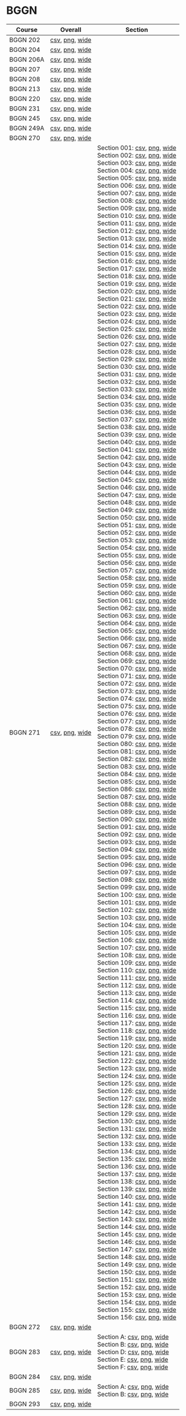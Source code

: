 # BGGN

| Course | Overall | Section |
| ------ | ------- | ------- |
| BGGN 202 | [csv](https://github.com/UCSD-Historical-Enrollment-Data/2023Fall/blob/main/overall/BGGN%20202.csv), [png](https://raw.githubusercontent.com/UCSD-Historical-Enrollment-Data/2023Fall/main/plot_overall/BGGN%20202.png), [wide](https://raw.githubusercontent.com/UCSD-Historical-Enrollment-Data/2023Fall/main/plot_overall_wide/BGGN%20202.png) |  |
| BGGN 204 | [csv](https://github.com/UCSD-Historical-Enrollment-Data/2023Fall/blob/main/overall/BGGN%20204.csv), [png](https://raw.githubusercontent.com/UCSD-Historical-Enrollment-Data/2023Fall/main/plot_overall/BGGN%20204.png), [wide](https://raw.githubusercontent.com/UCSD-Historical-Enrollment-Data/2023Fall/main/plot_overall_wide/BGGN%20204.png) |  |
| BGGN 206A | [csv](https://github.com/UCSD-Historical-Enrollment-Data/2023Fall/blob/main/overall/BGGN%20206A.csv), [png](https://raw.githubusercontent.com/UCSD-Historical-Enrollment-Data/2023Fall/main/plot_overall/BGGN%20206A.png), [wide](https://raw.githubusercontent.com/UCSD-Historical-Enrollment-Data/2023Fall/main/plot_overall_wide/BGGN%20206A.png) |  |
| BGGN 207 | [csv](https://github.com/UCSD-Historical-Enrollment-Data/2023Fall/blob/main/overall/BGGN%20207.csv), [png](https://raw.githubusercontent.com/UCSD-Historical-Enrollment-Data/2023Fall/main/plot_overall/BGGN%20207.png), [wide](https://raw.githubusercontent.com/UCSD-Historical-Enrollment-Data/2023Fall/main/plot_overall_wide/BGGN%20207.png) |  |
| BGGN 208 | [csv](https://github.com/UCSD-Historical-Enrollment-Data/2023Fall/blob/main/overall/BGGN%20208.csv), [png](https://raw.githubusercontent.com/UCSD-Historical-Enrollment-Data/2023Fall/main/plot_overall/BGGN%20208.png), [wide](https://raw.githubusercontent.com/UCSD-Historical-Enrollment-Data/2023Fall/main/plot_overall_wide/BGGN%20208.png) |  |
| BGGN 213 | [csv](https://github.com/UCSD-Historical-Enrollment-Data/2023Fall/blob/main/overall/BGGN%20213.csv), [png](https://raw.githubusercontent.com/UCSD-Historical-Enrollment-Data/2023Fall/main/plot_overall/BGGN%20213.png), [wide](https://raw.githubusercontent.com/UCSD-Historical-Enrollment-Data/2023Fall/main/plot_overall_wide/BGGN%20213.png) |  |
| BGGN 220 | [csv](https://github.com/UCSD-Historical-Enrollment-Data/2023Fall/blob/main/overall/BGGN%20220.csv), [png](https://raw.githubusercontent.com/UCSD-Historical-Enrollment-Data/2023Fall/main/plot_overall/BGGN%20220.png), [wide](https://raw.githubusercontent.com/UCSD-Historical-Enrollment-Data/2023Fall/main/plot_overall_wide/BGGN%20220.png) |  |
| BGGN 231 | [csv](https://github.com/UCSD-Historical-Enrollment-Data/2023Fall/blob/main/overall/BGGN%20231.csv), [png](https://raw.githubusercontent.com/UCSD-Historical-Enrollment-Data/2023Fall/main/plot_overall/BGGN%20231.png), [wide](https://raw.githubusercontent.com/UCSD-Historical-Enrollment-Data/2023Fall/main/plot_overall_wide/BGGN%20231.png) |  |
| BGGN 245 | [csv](https://github.com/UCSD-Historical-Enrollment-Data/2023Fall/blob/main/overall/BGGN%20245.csv), [png](https://raw.githubusercontent.com/UCSD-Historical-Enrollment-Data/2023Fall/main/plot_overall/BGGN%20245.png), [wide](https://raw.githubusercontent.com/UCSD-Historical-Enrollment-Data/2023Fall/main/plot_overall_wide/BGGN%20245.png) |  |
| BGGN 249A | [csv](https://github.com/UCSD-Historical-Enrollment-Data/2023Fall/blob/main/overall/BGGN%20249A.csv), [png](https://raw.githubusercontent.com/UCSD-Historical-Enrollment-Data/2023Fall/main/plot_overall/BGGN%20249A.png), [wide](https://raw.githubusercontent.com/UCSD-Historical-Enrollment-Data/2023Fall/main/plot_overall_wide/BGGN%20249A.png) |  |
| BGGN 270 | [csv](https://github.com/UCSD-Historical-Enrollment-Data/2023Fall/blob/main/overall/BGGN%20270.csv), [png](https://raw.githubusercontent.com/UCSD-Historical-Enrollment-Data/2023Fall/main/plot_overall/BGGN%20270.png), [wide](https://raw.githubusercontent.com/UCSD-Historical-Enrollment-Data/2023Fall/main/plot_overall_wide/BGGN%20270.png) |  |
| BGGN 271 | [csv](https://github.com/UCSD-Historical-Enrollment-Data/2023Fall/blob/main/overall/BGGN%20271.csv), [png](https://raw.githubusercontent.com/UCSD-Historical-Enrollment-Data/2023Fall/main/plot_overall/BGGN%20271.png), [wide](https://raw.githubusercontent.com/UCSD-Historical-Enrollment-Data/2023Fall/main/plot_overall_wide/BGGN%20271.png) | Section 001: [csv](https://github.com/UCSD-Historical-Enrollment-Data/2023Fall/blob/main/section/BGGN%20271_001.csv), [png](https://raw.githubusercontent.com/UCSD-Historical-Enrollment-Data/2023Fall/main/plot_section/BGGN%20271_001.png), [wide](https://raw.githubusercontent.com/UCSD-Historical-Enrollment-Data/2023Fall/main/plot_section_wide/BGGN%20271_001.png)<br>Section 002: [csv](https://github.com/UCSD-Historical-Enrollment-Data/2023Fall/blob/main/section/BGGN%20271_002.csv), [png](https://raw.githubusercontent.com/UCSD-Historical-Enrollment-Data/2023Fall/main/plot_section/BGGN%20271_002.png), [wide](https://raw.githubusercontent.com/UCSD-Historical-Enrollment-Data/2023Fall/main/plot_section_wide/BGGN%20271_002.png)<br>Section 003: [csv](https://github.com/UCSD-Historical-Enrollment-Data/2023Fall/blob/main/section/BGGN%20271_003.csv), [png](https://raw.githubusercontent.com/UCSD-Historical-Enrollment-Data/2023Fall/main/plot_section/BGGN%20271_003.png), [wide](https://raw.githubusercontent.com/UCSD-Historical-Enrollment-Data/2023Fall/main/plot_section_wide/BGGN%20271_003.png)<br>Section 004: [csv](https://github.com/UCSD-Historical-Enrollment-Data/2023Fall/blob/main/section/BGGN%20271_004.csv), [png](https://raw.githubusercontent.com/UCSD-Historical-Enrollment-Data/2023Fall/main/plot_section/BGGN%20271_004.png), [wide](https://raw.githubusercontent.com/UCSD-Historical-Enrollment-Data/2023Fall/main/plot_section_wide/BGGN%20271_004.png)<br>Section 005: [csv](https://github.com/UCSD-Historical-Enrollment-Data/2023Fall/blob/main/section/BGGN%20271_005.csv), [png](https://raw.githubusercontent.com/UCSD-Historical-Enrollment-Data/2023Fall/main/plot_section/BGGN%20271_005.png), [wide](https://raw.githubusercontent.com/UCSD-Historical-Enrollment-Data/2023Fall/main/plot_section_wide/BGGN%20271_005.png)<br>Section 006: [csv](https://github.com/UCSD-Historical-Enrollment-Data/2023Fall/blob/main/section/BGGN%20271_006.csv), [png](https://raw.githubusercontent.com/UCSD-Historical-Enrollment-Data/2023Fall/main/plot_section/BGGN%20271_006.png), [wide](https://raw.githubusercontent.com/UCSD-Historical-Enrollment-Data/2023Fall/main/plot_section_wide/BGGN%20271_006.png)<br>Section 007: [csv](https://github.com/UCSD-Historical-Enrollment-Data/2023Fall/blob/main/section/BGGN%20271_007.csv), [png](https://raw.githubusercontent.com/UCSD-Historical-Enrollment-Data/2023Fall/main/plot_section/BGGN%20271_007.png), [wide](https://raw.githubusercontent.com/UCSD-Historical-Enrollment-Data/2023Fall/main/plot_section_wide/BGGN%20271_007.png)<br>Section 008: [csv](https://github.com/UCSD-Historical-Enrollment-Data/2023Fall/blob/main/section/BGGN%20271_008.csv), [png](https://raw.githubusercontent.com/UCSD-Historical-Enrollment-Data/2023Fall/main/plot_section/BGGN%20271_008.png), [wide](https://raw.githubusercontent.com/UCSD-Historical-Enrollment-Data/2023Fall/main/plot_section_wide/BGGN%20271_008.png)<br>Section 009: [csv](https://github.com/UCSD-Historical-Enrollment-Data/2023Fall/blob/main/section/BGGN%20271_009.csv), [png](https://raw.githubusercontent.com/UCSD-Historical-Enrollment-Data/2023Fall/main/plot_section/BGGN%20271_009.png), [wide](https://raw.githubusercontent.com/UCSD-Historical-Enrollment-Data/2023Fall/main/plot_section_wide/BGGN%20271_009.png)<br>Section 010: [csv](https://github.com/UCSD-Historical-Enrollment-Data/2023Fall/blob/main/section/BGGN%20271_010.csv), [png](https://raw.githubusercontent.com/UCSD-Historical-Enrollment-Data/2023Fall/main/plot_section/BGGN%20271_010.png), [wide](https://raw.githubusercontent.com/UCSD-Historical-Enrollment-Data/2023Fall/main/plot_section_wide/BGGN%20271_010.png)<br>Section 011: [csv](https://github.com/UCSD-Historical-Enrollment-Data/2023Fall/blob/main/section/BGGN%20271_011.csv), [png](https://raw.githubusercontent.com/UCSD-Historical-Enrollment-Data/2023Fall/main/plot_section/BGGN%20271_011.png), [wide](https://raw.githubusercontent.com/UCSD-Historical-Enrollment-Data/2023Fall/main/plot_section_wide/BGGN%20271_011.png)<br>Section 012: [csv](https://github.com/UCSD-Historical-Enrollment-Data/2023Fall/blob/main/section/BGGN%20271_012.csv), [png](https://raw.githubusercontent.com/UCSD-Historical-Enrollment-Data/2023Fall/main/plot_section/BGGN%20271_012.png), [wide](https://raw.githubusercontent.com/UCSD-Historical-Enrollment-Data/2023Fall/main/plot_section_wide/BGGN%20271_012.png)<br>Section 013: [csv](https://github.com/UCSD-Historical-Enrollment-Data/2023Fall/blob/main/section/BGGN%20271_013.csv), [png](https://raw.githubusercontent.com/UCSD-Historical-Enrollment-Data/2023Fall/main/plot_section/BGGN%20271_013.png), [wide](https://raw.githubusercontent.com/UCSD-Historical-Enrollment-Data/2023Fall/main/plot_section_wide/BGGN%20271_013.png)<br>Section 014: [csv](https://github.com/UCSD-Historical-Enrollment-Data/2023Fall/blob/main/section/BGGN%20271_014.csv), [png](https://raw.githubusercontent.com/UCSD-Historical-Enrollment-Data/2023Fall/main/plot_section/BGGN%20271_014.png), [wide](https://raw.githubusercontent.com/UCSD-Historical-Enrollment-Data/2023Fall/main/plot_section_wide/BGGN%20271_014.png)<br>Section 015: [csv](https://github.com/UCSD-Historical-Enrollment-Data/2023Fall/blob/main/section/BGGN%20271_015.csv), [png](https://raw.githubusercontent.com/UCSD-Historical-Enrollment-Data/2023Fall/main/plot_section/BGGN%20271_015.png), [wide](https://raw.githubusercontent.com/UCSD-Historical-Enrollment-Data/2023Fall/main/plot_section_wide/BGGN%20271_015.png)<br>Section 016: [csv](https://github.com/UCSD-Historical-Enrollment-Data/2023Fall/blob/main/section/BGGN%20271_016.csv), [png](https://raw.githubusercontent.com/UCSD-Historical-Enrollment-Data/2023Fall/main/plot_section/BGGN%20271_016.png), [wide](https://raw.githubusercontent.com/UCSD-Historical-Enrollment-Data/2023Fall/main/plot_section_wide/BGGN%20271_016.png)<br>Section 017: [csv](https://github.com/UCSD-Historical-Enrollment-Data/2023Fall/blob/main/section/BGGN%20271_017.csv), [png](https://raw.githubusercontent.com/UCSD-Historical-Enrollment-Data/2023Fall/main/plot_section/BGGN%20271_017.png), [wide](https://raw.githubusercontent.com/UCSD-Historical-Enrollment-Data/2023Fall/main/plot_section_wide/BGGN%20271_017.png)<br>Section 018: [csv](https://github.com/UCSD-Historical-Enrollment-Data/2023Fall/blob/main/section/BGGN%20271_018.csv), [png](https://raw.githubusercontent.com/UCSD-Historical-Enrollment-Data/2023Fall/main/plot_section/BGGN%20271_018.png), [wide](https://raw.githubusercontent.com/UCSD-Historical-Enrollment-Data/2023Fall/main/plot_section_wide/BGGN%20271_018.png)<br>Section 019: [csv](https://github.com/UCSD-Historical-Enrollment-Data/2023Fall/blob/main/section/BGGN%20271_019.csv), [png](https://raw.githubusercontent.com/UCSD-Historical-Enrollment-Data/2023Fall/main/plot_section/BGGN%20271_019.png), [wide](https://raw.githubusercontent.com/UCSD-Historical-Enrollment-Data/2023Fall/main/plot_section_wide/BGGN%20271_019.png)<br>Section 020: [csv](https://github.com/UCSD-Historical-Enrollment-Data/2023Fall/blob/main/section/BGGN%20271_020.csv), [png](https://raw.githubusercontent.com/UCSD-Historical-Enrollment-Data/2023Fall/main/plot_section/BGGN%20271_020.png), [wide](https://raw.githubusercontent.com/UCSD-Historical-Enrollment-Data/2023Fall/main/plot_section_wide/BGGN%20271_020.png)<br>Section 021: [csv](https://github.com/UCSD-Historical-Enrollment-Data/2023Fall/blob/main/section/BGGN%20271_021.csv), [png](https://raw.githubusercontent.com/UCSD-Historical-Enrollment-Data/2023Fall/main/plot_section/BGGN%20271_021.png), [wide](https://raw.githubusercontent.com/UCSD-Historical-Enrollment-Data/2023Fall/main/plot_section_wide/BGGN%20271_021.png)<br>Section 022: [csv](https://github.com/UCSD-Historical-Enrollment-Data/2023Fall/blob/main/section/BGGN%20271_022.csv), [png](https://raw.githubusercontent.com/UCSD-Historical-Enrollment-Data/2023Fall/main/plot_section/BGGN%20271_022.png), [wide](https://raw.githubusercontent.com/UCSD-Historical-Enrollment-Data/2023Fall/main/plot_section_wide/BGGN%20271_022.png)<br>Section 023: [csv](https://github.com/UCSD-Historical-Enrollment-Data/2023Fall/blob/main/section/BGGN%20271_023.csv), [png](https://raw.githubusercontent.com/UCSD-Historical-Enrollment-Data/2023Fall/main/plot_section/BGGN%20271_023.png), [wide](https://raw.githubusercontent.com/UCSD-Historical-Enrollment-Data/2023Fall/main/plot_section_wide/BGGN%20271_023.png)<br>Section 024: [csv](https://github.com/UCSD-Historical-Enrollment-Data/2023Fall/blob/main/section/BGGN%20271_024.csv), [png](https://raw.githubusercontent.com/UCSD-Historical-Enrollment-Data/2023Fall/main/plot_section/BGGN%20271_024.png), [wide](https://raw.githubusercontent.com/UCSD-Historical-Enrollment-Data/2023Fall/main/plot_section_wide/BGGN%20271_024.png)<br>Section 025: [csv](https://github.com/UCSD-Historical-Enrollment-Data/2023Fall/blob/main/section/BGGN%20271_025.csv), [png](https://raw.githubusercontent.com/UCSD-Historical-Enrollment-Data/2023Fall/main/plot_section/BGGN%20271_025.png), [wide](https://raw.githubusercontent.com/UCSD-Historical-Enrollment-Data/2023Fall/main/plot_section_wide/BGGN%20271_025.png)<br>Section 026: [csv](https://github.com/UCSD-Historical-Enrollment-Data/2023Fall/blob/main/section/BGGN%20271_026.csv), [png](https://raw.githubusercontent.com/UCSD-Historical-Enrollment-Data/2023Fall/main/plot_section/BGGN%20271_026.png), [wide](https://raw.githubusercontent.com/UCSD-Historical-Enrollment-Data/2023Fall/main/plot_section_wide/BGGN%20271_026.png)<br>Section 027: [csv](https://github.com/UCSD-Historical-Enrollment-Data/2023Fall/blob/main/section/BGGN%20271_027.csv), [png](https://raw.githubusercontent.com/UCSD-Historical-Enrollment-Data/2023Fall/main/plot_section/BGGN%20271_027.png), [wide](https://raw.githubusercontent.com/UCSD-Historical-Enrollment-Data/2023Fall/main/plot_section_wide/BGGN%20271_027.png)<br>Section 028: [csv](https://github.com/UCSD-Historical-Enrollment-Data/2023Fall/blob/main/section/BGGN%20271_028.csv), [png](https://raw.githubusercontent.com/UCSD-Historical-Enrollment-Data/2023Fall/main/plot_section/BGGN%20271_028.png), [wide](https://raw.githubusercontent.com/UCSD-Historical-Enrollment-Data/2023Fall/main/plot_section_wide/BGGN%20271_028.png)<br>Section 029: [csv](https://github.com/UCSD-Historical-Enrollment-Data/2023Fall/blob/main/section/BGGN%20271_029.csv), [png](https://raw.githubusercontent.com/UCSD-Historical-Enrollment-Data/2023Fall/main/plot_section/BGGN%20271_029.png), [wide](https://raw.githubusercontent.com/UCSD-Historical-Enrollment-Data/2023Fall/main/plot_section_wide/BGGN%20271_029.png)<br>Section 030: [csv](https://github.com/UCSD-Historical-Enrollment-Data/2023Fall/blob/main/section/BGGN%20271_030.csv), [png](https://raw.githubusercontent.com/UCSD-Historical-Enrollment-Data/2023Fall/main/plot_section/BGGN%20271_030.png), [wide](https://raw.githubusercontent.com/UCSD-Historical-Enrollment-Data/2023Fall/main/plot_section_wide/BGGN%20271_030.png)<br>Section 031: [csv](https://github.com/UCSD-Historical-Enrollment-Data/2023Fall/blob/main/section/BGGN%20271_031.csv), [png](https://raw.githubusercontent.com/UCSD-Historical-Enrollment-Data/2023Fall/main/plot_section/BGGN%20271_031.png), [wide](https://raw.githubusercontent.com/UCSD-Historical-Enrollment-Data/2023Fall/main/plot_section_wide/BGGN%20271_031.png)<br>Section 032: [csv](https://github.com/UCSD-Historical-Enrollment-Data/2023Fall/blob/main/section/BGGN%20271_032.csv), [png](https://raw.githubusercontent.com/UCSD-Historical-Enrollment-Data/2023Fall/main/plot_section/BGGN%20271_032.png), [wide](https://raw.githubusercontent.com/UCSD-Historical-Enrollment-Data/2023Fall/main/plot_section_wide/BGGN%20271_032.png)<br>Section 033: [csv](https://github.com/UCSD-Historical-Enrollment-Data/2023Fall/blob/main/section/BGGN%20271_033.csv), [png](https://raw.githubusercontent.com/UCSD-Historical-Enrollment-Data/2023Fall/main/plot_section/BGGN%20271_033.png), [wide](https://raw.githubusercontent.com/UCSD-Historical-Enrollment-Data/2023Fall/main/plot_section_wide/BGGN%20271_033.png)<br>Section 034: [csv](https://github.com/UCSD-Historical-Enrollment-Data/2023Fall/blob/main/section/BGGN%20271_034.csv), [png](https://raw.githubusercontent.com/UCSD-Historical-Enrollment-Data/2023Fall/main/plot_section/BGGN%20271_034.png), [wide](https://raw.githubusercontent.com/UCSD-Historical-Enrollment-Data/2023Fall/main/plot_section_wide/BGGN%20271_034.png)<br>Section 035: [csv](https://github.com/UCSD-Historical-Enrollment-Data/2023Fall/blob/main/section/BGGN%20271_035.csv), [png](https://raw.githubusercontent.com/UCSD-Historical-Enrollment-Data/2023Fall/main/plot_section/BGGN%20271_035.png), [wide](https://raw.githubusercontent.com/UCSD-Historical-Enrollment-Data/2023Fall/main/plot_section_wide/BGGN%20271_035.png)<br>Section 036: [csv](https://github.com/UCSD-Historical-Enrollment-Data/2023Fall/blob/main/section/BGGN%20271_036.csv), [png](https://raw.githubusercontent.com/UCSD-Historical-Enrollment-Data/2023Fall/main/plot_section/BGGN%20271_036.png), [wide](https://raw.githubusercontent.com/UCSD-Historical-Enrollment-Data/2023Fall/main/plot_section_wide/BGGN%20271_036.png)<br>Section 037: [csv](https://github.com/UCSD-Historical-Enrollment-Data/2023Fall/blob/main/section/BGGN%20271_037.csv), [png](https://raw.githubusercontent.com/UCSD-Historical-Enrollment-Data/2023Fall/main/plot_section/BGGN%20271_037.png), [wide](https://raw.githubusercontent.com/UCSD-Historical-Enrollment-Data/2023Fall/main/plot_section_wide/BGGN%20271_037.png)<br>Section 038: [csv](https://github.com/UCSD-Historical-Enrollment-Data/2023Fall/blob/main/section/BGGN%20271_038.csv), [png](https://raw.githubusercontent.com/UCSD-Historical-Enrollment-Data/2023Fall/main/plot_section/BGGN%20271_038.png), [wide](https://raw.githubusercontent.com/UCSD-Historical-Enrollment-Data/2023Fall/main/plot_section_wide/BGGN%20271_038.png)<br>Section 039: [csv](https://github.com/UCSD-Historical-Enrollment-Data/2023Fall/blob/main/section/BGGN%20271_039.csv), [png](https://raw.githubusercontent.com/UCSD-Historical-Enrollment-Data/2023Fall/main/plot_section/BGGN%20271_039.png), [wide](https://raw.githubusercontent.com/UCSD-Historical-Enrollment-Data/2023Fall/main/plot_section_wide/BGGN%20271_039.png)<br>Section 040: [csv](https://github.com/UCSD-Historical-Enrollment-Data/2023Fall/blob/main/section/BGGN%20271_040.csv), [png](https://raw.githubusercontent.com/UCSD-Historical-Enrollment-Data/2023Fall/main/plot_section/BGGN%20271_040.png), [wide](https://raw.githubusercontent.com/UCSD-Historical-Enrollment-Data/2023Fall/main/plot_section_wide/BGGN%20271_040.png)<br>Section 041: [csv](https://github.com/UCSD-Historical-Enrollment-Data/2023Fall/blob/main/section/BGGN%20271_041.csv), [png](https://raw.githubusercontent.com/UCSD-Historical-Enrollment-Data/2023Fall/main/plot_section/BGGN%20271_041.png), [wide](https://raw.githubusercontent.com/UCSD-Historical-Enrollment-Data/2023Fall/main/plot_section_wide/BGGN%20271_041.png)<br>Section 042: [csv](https://github.com/UCSD-Historical-Enrollment-Data/2023Fall/blob/main/section/BGGN%20271_042.csv), [png](https://raw.githubusercontent.com/UCSD-Historical-Enrollment-Data/2023Fall/main/plot_section/BGGN%20271_042.png), [wide](https://raw.githubusercontent.com/UCSD-Historical-Enrollment-Data/2023Fall/main/plot_section_wide/BGGN%20271_042.png)<br>Section 043: [csv](https://github.com/UCSD-Historical-Enrollment-Data/2023Fall/blob/main/section/BGGN%20271_043.csv), [png](https://raw.githubusercontent.com/UCSD-Historical-Enrollment-Data/2023Fall/main/plot_section/BGGN%20271_043.png), [wide](https://raw.githubusercontent.com/UCSD-Historical-Enrollment-Data/2023Fall/main/plot_section_wide/BGGN%20271_043.png)<br>Section 044: [csv](https://github.com/UCSD-Historical-Enrollment-Data/2023Fall/blob/main/section/BGGN%20271_044.csv), [png](https://raw.githubusercontent.com/UCSD-Historical-Enrollment-Data/2023Fall/main/plot_section/BGGN%20271_044.png), [wide](https://raw.githubusercontent.com/UCSD-Historical-Enrollment-Data/2023Fall/main/plot_section_wide/BGGN%20271_044.png)<br>Section 045: [csv](https://github.com/UCSD-Historical-Enrollment-Data/2023Fall/blob/main/section/BGGN%20271_045.csv), [png](https://raw.githubusercontent.com/UCSD-Historical-Enrollment-Data/2023Fall/main/plot_section/BGGN%20271_045.png), [wide](https://raw.githubusercontent.com/UCSD-Historical-Enrollment-Data/2023Fall/main/plot_section_wide/BGGN%20271_045.png)<br>Section 046: [csv](https://github.com/UCSD-Historical-Enrollment-Data/2023Fall/blob/main/section/BGGN%20271_046.csv), [png](https://raw.githubusercontent.com/UCSD-Historical-Enrollment-Data/2023Fall/main/plot_section/BGGN%20271_046.png), [wide](https://raw.githubusercontent.com/UCSD-Historical-Enrollment-Data/2023Fall/main/plot_section_wide/BGGN%20271_046.png)<br>Section 047: [csv](https://github.com/UCSD-Historical-Enrollment-Data/2023Fall/blob/main/section/BGGN%20271_047.csv), [png](https://raw.githubusercontent.com/UCSD-Historical-Enrollment-Data/2023Fall/main/plot_section/BGGN%20271_047.png), [wide](https://raw.githubusercontent.com/UCSD-Historical-Enrollment-Data/2023Fall/main/plot_section_wide/BGGN%20271_047.png)<br>Section 048: [csv](https://github.com/UCSD-Historical-Enrollment-Data/2023Fall/blob/main/section/BGGN%20271_048.csv), [png](https://raw.githubusercontent.com/UCSD-Historical-Enrollment-Data/2023Fall/main/plot_section/BGGN%20271_048.png), [wide](https://raw.githubusercontent.com/UCSD-Historical-Enrollment-Data/2023Fall/main/plot_section_wide/BGGN%20271_048.png)<br>Section 049: [csv](https://github.com/UCSD-Historical-Enrollment-Data/2023Fall/blob/main/section/BGGN%20271_049.csv), [png](https://raw.githubusercontent.com/UCSD-Historical-Enrollment-Data/2023Fall/main/plot_section/BGGN%20271_049.png), [wide](https://raw.githubusercontent.com/UCSD-Historical-Enrollment-Data/2023Fall/main/plot_section_wide/BGGN%20271_049.png)<br>Section 050: [csv](https://github.com/UCSD-Historical-Enrollment-Data/2023Fall/blob/main/section/BGGN%20271_050.csv), [png](https://raw.githubusercontent.com/UCSD-Historical-Enrollment-Data/2023Fall/main/plot_section/BGGN%20271_050.png), [wide](https://raw.githubusercontent.com/UCSD-Historical-Enrollment-Data/2023Fall/main/plot_section_wide/BGGN%20271_050.png)<br>Section 051: [csv](https://github.com/UCSD-Historical-Enrollment-Data/2023Fall/blob/main/section/BGGN%20271_051.csv), [png](https://raw.githubusercontent.com/UCSD-Historical-Enrollment-Data/2023Fall/main/plot_section/BGGN%20271_051.png), [wide](https://raw.githubusercontent.com/UCSD-Historical-Enrollment-Data/2023Fall/main/plot_section_wide/BGGN%20271_051.png)<br>Section 052: [csv](https://github.com/UCSD-Historical-Enrollment-Data/2023Fall/blob/main/section/BGGN%20271_052.csv), [png](https://raw.githubusercontent.com/UCSD-Historical-Enrollment-Data/2023Fall/main/plot_section/BGGN%20271_052.png), [wide](https://raw.githubusercontent.com/UCSD-Historical-Enrollment-Data/2023Fall/main/plot_section_wide/BGGN%20271_052.png)<br>Section 053: [csv](https://github.com/UCSD-Historical-Enrollment-Data/2023Fall/blob/main/section/BGGN%20271_053.csv), [png](https://raw.githubusercontent.com/UCSD-Historical-Enrollment-Data/2023Fall/main/plot_section/BGGN%20271_053.png), [wide](https://raw.githubusercontent.com/UCSD-Historical-Enrollment-Data/2023Fall/main/plot_section_wide/BGGN%20271_053.png)<br>Section 054: [csv](https://github.com/UCSD-Historical-Enrollment-Data/2023Fall/blob/main/section/BGGN%20271_054.csv), [png](https://raw.githubusercontent.com/UCSD-Historical-Enrollment-Data/2023Fall/main/plot_section/BGGN%20271_054.png), [wide](https://raw.githubusercontent.com/UCSD-Historical-Enrollment-Data/2023Fall/main/plot_section_wide/BGGN%20271_054.png)<br>Section 055: [csv](https://github.com/UCSD-Historical-Enrollment-Data/2023Fall/blob/main/section/BGGN%20271_055.csv), [png](https://raw.githubusercontent.com/UCSD-Historical-Enrollment-Data/2023Fall/main/plot_section/BGGN%20271_055.png), [wide](https://raw.githubusercontent.com/UCSD-Historical-Enrollment-Data/2023Fall/main/plot_section_wide/BGGN%20271_055.png)<br>Section 056: [csv](https://github.com/UCSD-Historical-Enrollment-Data/2023Fall/blob/main/section/BGGN%20271_056.csv), [png](https://raw.githubusercontent.com/UCSD-Historical-Enrollment-Data/2023Fall/main/plot_section/BGGN%20271_056.png), [wide](https://raw.githubusercontent.com/UCSD-Historical-Enrollment-Data/2023Fall/main/plot_section_wide/BGGN%20271_056.png)<br>Section 057: [csv](https://github.com/UCSD-Historical-Enrollment-Data/2023Fall/blob/main/section/BGGN%20271_057.csv), [png](https://raw.githubusercontent.com/UCSD-Historical-Enrollment-Data/2023Fall/main/plot_section/BGGN%20271_057.png), [wide](https://raw.githubusercontent.com/UCSD-Historical-Enrollment-Data/2023Fall/main/plot_section_wide/BGGN%20271_057.png)<br>Section 058: [csv](https://github.com/UCSD-Historical-Enrollment-Data/2023Fall/blob/main/section/BGGN%20271_058.csv), [png](https://raw.githubusercontent.com/UCSD-Historical-Enrollment-Data/2023Fall/main/plot_section/BGGN%20271_058.png), [wide](https://raw.githubusercontent.com/UCSD-Historical-Enrollment-Data/2023Fall/main/plot_section_wide/BGGN%20271_058.png)<br>Section 059: [csv](https://github.com/UCSD-Historical-Enrollment-Data/2023Fall/blob/main/section/BGGN%20271_059.csv), [png](https://raw.githubusercontent.com/UCSD-Historical-Enrollment-Data/2023Fall/main/plot_section/BGGN%20271_059.png), [wide](https://raw.githubusercontent.com/UCSD-Historical-Enrollment-Data/2023Fall/main/plot_section_wide/BGGN%20271_059.png)<br>Section 060: [csv](https://github.com/UCSD-Historical-Enrollment-Data/2023Fall/blob/main/section/BGGN%20271_060.csv), [png](https://raw.githubusercontent.com/UCSD-Historical-Enrollment-Data/2023Fall/main/plot_section/BGGN%20271_060.png), [wide](https://raw.githubusercontent.com/UCSD-Historical-Enrollment-Data/2023Fall/main/plot_section_wide/BGGN%20271_060.png)<br>Section 061: [csv](https://github.com/UCSD-Historical-Enrollment-Data/2023Fall/blob/main/section/BGGN%20271_061.csv), [png](https://raw.githubusercontent.com/UCSD-Historical-Enrollment-Data/2023Fall/main/plot_section/BGGN%20271_061.png), [wide](https://raw.githubusercontent.com/UCSD-Historical-Enrollment-Data/2023Fall/main/plot_section_wide/BGGN%20271_061.png)<br>Section 062: [csv](https://github.com/UCSD-Historical-Enrollment-Data/2023Fall/blob/main/section/BGGN%20271_062.csv), [png](https://raw.githubusercontent.com/UCSD-Historical-Enrollment-Data/2023Fall/main/plot_section/BGGN%20271_062.png), [wide](https://raw.githubusercontent.com/UCSD-Historical-Enrollment-Data/2023Fall/main/plot_section_wide/BGGN%20271_062.png)<br>Section 063: [csv](https://github.com/UCSD-Historical-Enrollment-Data/2023Fall/blob/main/section/BGGN%20271_063.csv), [png](https://raw.githubusercontent.com/UCSD-Historical-Enrollment-Data/2023Fall/main/plot_section/BGGN%20271_063.png), [wide](https://raw.githubusercontent.com/UCSD-Historical-Enrollment-Data/2023Fall/main/plot_section_wide/BGGN%20271_063.png)<br>Section 064: [csv](https://github.com/UCSD-Historical-Enrollment-Data/2023Fall/blob/main/section/BGGN%20271_064.csv), [png](https://raw.githubusercontent.com/UCSD-Historical-Enrollment-Data/2023Fall/main/plot_section/BGGN%20271_064.png), [wide](https://raw.githubusercontent.com/UCSD-Historical-Enrollment-Data/2023Fall/main/plot_section_wide/BGGN%20271_064.png)<br>Section 065: [csv](https://github.com/UCSD-Historical-Enrollment-Data/2023Fall/blob/main/section/BGGN%20271_065.csv), [png](https://raw.githubusercontent.com/UCSD-Historical-Enrollment-Data/2023Fall/main/plot_section/BGGN%20271_065.png), [wide](https://raw.githubusercontent.com/UCSD-Historical-Enrollment-Data/2023Fall/main/plot_section_wide/BGGN%20271_065.png)<br>Section 066: [csv](https://github.com/UCSD-Historical-Enrollment-Data/2023Fall/blob/main/section/BGGN%20271_066.csv), [png](https://raw.githubusercontent.com/UCSD-Historical-Enrollment-Data/2023Fall/main/plot_section/BGGN%20271_066.png), [wide](https://raw.githubusercontent.com/UCSD-Historical-Enrollment-Data/2023Fall/main/plot_section_wide/BGGN%20271_066.png)<br>Section 067: [csv](https://github.com/UCSD-Historical-Enrollment-Data/2023Fall/blob/main/section/BGGN%20271_067.csv), [png](https://raw.githubusercontent.com/UCSD-Historical-Enrollment-Data/2023Fall/main/plot_section/BGGN%20271_067.png), [wide](https://raw.githubusercontent.com/UCSD-Historical-Enrollment-Data/2023Fall/main/plot_section_wide/BGGN%20271_067.png)<br>Section 068: [csv](https://github.com/UCSD-Historical-Enrollment-Data/2023Fall/blob/main/section/BGGN%20271_068.csv), [png](https://raw.githubusercontent.com/UCSD-Historical-Enrollment-Data/2023Fall/main/plot_section/BGGN%20271_068.png), [wide](https://raw.githubusercontent.com/UCSD-Historical-Enrollment-Data/2023Fall/main/plot_section_wide/BGGN%20271_068.png)<br>Section 069: [csv](https://github.com/UCSD-Historical-Enrollment-Data/2023Fall/blob/main/section/BGGN%20271_069.csv), [png](https://raw.githubusercontent.com/UCSD-Historical-Enrollment-Data/2023Fall/main/plot_section/BGGN%20271_069.png), [wide](https://raw.githubusercontent.com/UCSD-Historical-Enrollment-Data/2023Fall/main/plot_section_wide/BGGN%20271_069.png)<br>Section 070: [csv](https://github.com/UCSD-Historical-Enrollment-Data/2023Fall/blob/main/section/BGGN%20271_070.csv), [png](https://raw.githubusercontent.com/UCSD-Historical-Enrollment-Data/2023Fall/main/plot_section/BGGN%20271_070.png), [wide](https://raw.githubusercontent.com/UCSD-Historical-Enrollment-Data/2023Fall/main/plot_section_wide/BGGN%20271_070.png)<br>Section 071: [csv](https://github.com/UCSD-Historical-Enrollment-Data/2023Fall/blob/main/section/BGGN%20271_071.csv), [png](https://raw.githubusercontent.com/UCSD-Historical-Enrollment-Data/2023Fall/main/plot_section/BGGN%20271_071.png), [wide](https://raw.githubusercontent.com/UCSD-Historical-Enrollment-Data/2023Fall/main/plot_section_wide/BGGN%20271_071.png)<br>Section 072: [csv](https://github.com/UCSD-Historical-Enrollment-Data/2023Fall/blob/main/section/BGGN%20271_072.csv), [png](https://raw.githubusercontent.com/UCSD-Historical-Enrollment-Data/2023Fall/main/plot_section/BGGN%20271_072.png), [wide](https://raw.githubusercontent.com/UCSD-Historical-Enrollment-Data/2023Fall/main/plot_section_wide/BGGN%20271_072.png)<br>Section 073: [csv](https://github.com/UCSD-Historical-Enrollment-Data/2023Fall/blob/main/section/BGGN%20271_073.csv), [png](https://raw.githubusercontent.com/UCSD-Historical-Enrollment-Data/2023Fall/main/plot_section/BGGN%20271_073.png), [wide](https://raw.githubusercontent.com/UCSD-Historical-Enrollment-Data/2023Fall/main/plot_section_wide/BGGN%20271_073.png)<br>Section 074: [csv](https://github.com/UCSD-Historical-Enrollment-Data/2023Fall/blob/main/section/BGGN%20271_074.csv), [png](https://raw.githubusercontent.com/UCSD-Historical-Enrollment-Data/2023Fall/main/plot_section/BGGN%20271_074.png), [wide](https://raw.githubusercontent.com/UCSD-Historical-Enrollment-Data/2023Fall/main/plot_section_wide/BGGN%20271_074.png)<br>Section 075: [csv](https://github.com/UCSD-Historical-Enrollment-Data/2023Fall/blob/main/section/BGGN%20271_075.csv), [png](https://raw.githubusercontent.com/UCSD-Historical-Enrollment-Data/2023Fall/main/plot_section/BGGN%20271_075.png), [wide](https://raw.githubusercontent.com/UCSD-Historical-Enrollment-Data/2023Fall/main/plot_section_wide/BGGN%20271_075.png)<br>Section 076: [csv](https://github.com/UCSD-Historical-Enrollment-Data/2023Fall/blob/main/section/BGGN%20271_076.csv), [png](https://raw.githubusercontent.com/UCSD-Historical-Enrollment-Data/2023Fall/main/plot_section/BGGN%20271_076.png), [wide](https://raw.githubusercontent.com/UCSD-Historical-Enrollment-Data/2023Fall/main/plot_section_wide/BGGN%20271_076.png)<br>Section 077: [csv](https://github.com/UCSD-Historical-Enrollment-Data/2023Fall/blob/main/section/BGGN%20271_077.csv), [png](https://raw.githubusercontent.com/UCSD-Historical-Enrollment-Data/2023Fall/main/plot_section/BGGN%20271_077.png), [wide](https://raw.githubusercontent.com/UCSD-Historical-Enrollment-Data/2023Fall/main/plot_section_wide/BGGN%20271_077.png)<br>Section 078: [csv](https://github.com/UCSD-Historical-Enrollment-Data/2023Fall/blob/main/section/BGGN%20271_078.csv), [png](https://raw.githubusercontent.com/UCSD-Historical-Enrollment-Data/2023Fall/main/plot_section/BGGN%20271_078.png), [wide](https://raw.githubusercontent.com/UCSD-Historical-Enrollment-Data/2023Fall/main/plot_section_wide/BGGN%20271_078.png)<br>Section 079: [csv](https://github.com/UCSD-Historical-Enrollment-Data/2023Fall/blob/main/section/BGGN%20271_079.csv), [png](https://raw.githubusercontent.com/UCSD-Historical-Enrollment-Data/2023Fall/main/plot_section/BGGN%20271_079.png), [wide](https://raw.githubusercontent.com/UCSD-Historical-Enrollment-Data/2023Fall/main/plot_section_wide/BGGN%20271_079.png)<br>Section 080: [csv](https://github.com/UCSD-Historical-Enrollment-Data/2023Fall/blob/main/section/BGGN%20271_080.csv), [png](https://raw.githubusercontent.com/UCSD-Historical-Enrollment-Data/2023Fall/main/plot_section/BGGN%20271_080.png), [wide](https://raw.githubusercontent.com/UCSD-Historical-Enrollment-Data/2023Fall/main/plot_section_wide/BGGN%20271_080.png)<br>Section 081: [csv](https://github.com/UCSD-Historical-Enrollment-Data/2023Fall/blob/main/section/BGGN%20271_081.csv), [png](https://raw.githubusercontent.com/UCSD-Historical-Enrollment-Data/2023Fall/main/plot_section/BGGN%20271_081.png), [wide](https://raw.githubusercontent.com/UCSD-Historical-Enrollment-Data/2023Fall/main/plot_section_wide/BGGN%20271_081.png)<br>Section 082: [csv](https://github.com/UCSD-Historical-Enrollment-Data/2023Fall/blob/main/section/BGGN%20271_082.csv), [png](https://raw.githubusercontent.com/UCSD-Historical-Enrollment-Data/2023Fall/main/plot_section/BGGN%20271_082.png), [wide](https://raw.githubusercontent.com/UCSD-Historical-Enrollment-Data/2023Fall/main/plot_section_wide/BGGN%20271_082.png)<br>Section 083: [csv](https://github.com/UCSD-Historical-Enrollment-Data/2023Fall/blob/main/section/BGGN%20271_083.csv), [png](https://raw.githubusercontent.com/UCSD-Historical-Enrollment-Data/2023Fall/main/plot_section/BGGN%20271_083.png), [wide](https://raw.githubusercontent.com/UCSD-Historical-Enrollment-Data/2023Fall/main/plot_section_wide/BGGN%20271_083.png)<br>Section 084: [csv](https://github.com/UCSD-Historical-Enrollment-Data/2023Fall/blob/main/section/BGGN%20271_084.csv), [png](https://raw.githubusercontent.com/UCSD-Historical-Enrollment-Data/2023Fall/main/plot_section/BGGN%20271_084.png), [wide](https://raw.githubusercontent.com/UCSD-Historical-Enrollment-Data/2023Fall/main/plot_section_wide/BGGN%20271_084.png)<br>Section 085: [csv](https://github.com/UCSD-Historical-Enrollment-Data/2023Fall/blob/main/section/BGGN%20271_085.csv), [png](https://raw.githubusercontent.com/UCSD-Historical-Enrollment-Data/2023Fall/main/plot_section/BGGN%20271_085.png), [wide](https://raw.githubusercontent.com/UCSD-Historical-Enrollment-Data/2023Fall/main/plot_section_wide/BGGN%20271_085.png)<br>Section 086: [csv](https://github.com/UCSD-Historical-Enrollment-Data/2023Fall/blob/main/section/BGGN%20271_086.csv), [png](https://raw.githubusercontent.com/UCSD-Historical-Enrollment-Data/2023Fall/main/plot_section/BGGN%20271_086.png), [wide](https://raw.githubusercontent.com/UCSD-Historical-Enrollment-Data/2023Fall/main/plot_section_wide/BGGN%20271_086.png)<br>Section 087: [csv](https://github.com/UCSD-Historical-Enrollment-Data/2023Fall/blob/main/section/BGGN%20271_087.csv), [png](https://raw.githubusercontent.com/UCSD-Historical-Enrollment-Data/2023Fall/main/plot_section/BGGN%20271_087.png), [wide](https://raw.githubusercontent.com/UCSD-Historical-Enrollment-Data/2023Fall/main/plot_section_wide/BGGN%20271_087.png)<br>Section 088: [csv](https://github.com/UCSD-Historical-Enrollment-Data/2023Fall/blob/main/section/BGGN%20271_088.csv), [png](https://raw.githubusercontent.com/UCSD-Historical-Enrollment-Data/2023Fall/main/plot_section/BGGN%20271_088.png), [wide](https://raw.githubusercontent.com/UCSD-Historical-Enrollment-Data/2023Fall/main/plot_section_wide/BGGN%20271_088.png)<br>Section 089: [csv](https://github.com/UCSD-Historical-Enrollment-Data/2023Fall/blob/main/section/BGGN%20271_089.csv), [png](https://raw.githubusercontent.com/UCSD-Historical-Enrollment-Data/2023Fall/main/plot_section/BGGN%20271_089.png), [wide](https://raw.githubusercontent.com/UCSD-Historical-Enrollment-Data/2023Fall/main/plot_section_wide/BGGN%20271_089.png)<br>Section 090: [csv](https://github.com/UCSD-Historical-Enrollment-Data/2023Fall/blob/main/section/BGGN%20271_090.csv), [png](https://raw.githubusercontent.com/UCSD-Historical-Enrollment-Data/2023Fall/main/plot_section/BGGN%20271_090.png), [wide](https://raw.githubusercontent.com/UCSD-Historical-Enrollment-Data/2023Fall/main/plot_section_wide/BGGN%20271_090.png)<br>Section 091: [csv](https://github.com/UCSD-Historical-Enrollment-Data/2023Fall/blob/main/section/BGGN%20271_091.csv), [png](https://raw.githubusercontent.com/UCSD-Historical-Enrollment-Data/2023Fall/main/plot_section/BGGN%20271_091.png), [wide](https://raw.githubusercontent.com/UCSD-Historical-Enrollment-Data/2023Fall/main/plot_section_wide/BGGN%20271_091.png)<br>Section 092: [csv](https://github.com/UCSD-Historical-Enrollment-Data/2023Fall/blob/main/section/BGGN%20271_092.csv), [png](https://raw.githubusercontent.com/UCSD-Historical-Enrollment-Data/2023Fall/main/plot_section/BGGN%20271_092.png), [wide](https://raw.githubusercontent.com/UCSD-Historical-Enrollment-Data/2023Fall/main/plot_section_wide/BGGN%20271_092.png)<br>Section 093: [csv](https://github.com/UCSD-Historical-Enrollment-Data/2023Fall/blob/main/section/BGGN%20271_093.csv), [png](https://raw.githubusercontent.com/UCSD-Historical-Enrollment-Data/2023Fall/main/plot_section/BGGN%20271_093.png), [wide](https://raw.githubusercontent.com/UCSD-Historical-Enrollment-Data/2023Fall/main/plot_section_wide/BGGN%20271_093.png)<br>Section 094: [csv](https://github.com/UCSD-Historical-Enrollment-Data/2023Fall/blob/main/section/BGGN%20271_094.csv), [png](https://raw.githubusercontent.com/UCSD-Historical-Enrollment-Data/2023Fall/main/plot_section/BGGN%20271_094.png), [wide](https://raw.githubusercontent.com/UCSD-Historical-Enrollment-Data/2023Fall/main/plot_section_wide/BGGN%20271_094.png)<br>Section 095: [csv](https://github.com/UCSD-Historical-Enrollment-Data/2023Fall/blob/main/section/BGGN%20271_095.csv), [png](https://raw.githubusercontent.com/UCSD-Historical-Enrollment-Data/2023Fall/main/plot_section/BGGN%20271_095.png), [wide](https://raw.githubusercontent.com/UCSD-Historical-Enrollment-Data/2023Fall/main/plot_section_wide/BGGN%20271_095.png)<br>Section 096: [csv](https://github.com/UCSD-Historical-Enrollment-Data/2023Fall/blob/main/section/BGGN%20271_096.csv), [png](https://raw.githubusercontent.com/UCSD-Historical-Enrollment-Data/2023Fall/main/plot_section/BGGN%20271_096.png), [wide](https://raw.githubusercontent.com/UCSD-Historical-Enrollment-Data/2023Fall/main/plot_section_wide/BGGN%20271_096.png)<br>Section 097: [csv](https://github.com/UCSD-Historical-Enrollment-Data/2023Fall/blob/main/section/BGGN%20271_097.csv), [png](https://raw.githubusercontent.com/UCSD-Historical-Enrollment-Data/2023Fall/main/plot_section/BGGN%20271_097.png), [wide](https://raw.githubusercontent.com/UCSD-Historical-Enrollment-Data/2023Fall/main/plot_section_wide/BGGN%20271_097.png)<br>Section 098: [csv](https://github.com/UCSD-Historical-Enrollment-Data/2023Fall/blob/main/section/BGGN%20271_098.csv), [png](https://raw.githubusercontent.com/UCSD-Historical-Enrollment-Data/2023Fall/main/plot_section/BGGN%20271_098.png), [wide](https://raw.githubusercontent.com/UCSD-Historical-Enrollment-Data/2023Fall/main/plot_section_wide/BGGN%20271_098.png)<br>Section 099: [csv](https://github.com/UCSD-Historical-Enrollment-Data/2023Fall/blob/main/section/BGGN%20271_099.csv), [png](https://raw.githubusercontent.com/UCSD-Historical-Enrollment-Data/2023Fall/main/plot_section/BGGN%20271_099.png), [wide](https://raw.githubusercontent.com/UCSD-Historical-Enrollment-Data/2023Fall/main/plot_section_wide/BGGN%20271_099.png)<br>Section 100: [csv](https://github.com/UCSD-Historical-Enrollment-Data/2023Fall/blob/main/section/BGGN%20271_100.csv), [png](https://raw.githubusercontent.com/UCSD-Historical-Enrollment-Data/2023Fall/main/plot_section/BGGN%20271_100.png), [wide](https://raw.githubusercontent.com/UCSD-Historical-Enrollment-Data/2023Fall/main/plot_section_wide/BGGN%20271_100.png)<br>Section 101: [csv](https://github.com/UCSD-Historical-Enrollment-Data/2023Fall/blob/main/section/BGGN%20271_101.csv), [png](https://raw.githubusercontent.com/UCSD-Historical-Enrollment-Data/2023Fall/main/plot_section/BGGN%20271_101.png), [wide](https://raw.githubusercontent.com/UCSD-Historical-Enrollment-Data/2023Fall/main/plot_section_wide/BGGN%20271_101.png)<br>Section 102: [csv](https://github.com/UCSD-Historical-Enrollment-Data/2023Fall/blob/main/section/BGGN%20271_102.csv), [png](https://raw.githubusercontent.com/UCSD-Historical-Enrollment-Data/2023Fall/main/plot_section/BGGN%20271_102.png), [wide](https://raw.githubusercontent.com/UCSD-Historical-Enrollment-Data/2023Fall/main/plot_section_wide/BGGN%20271_102.png)<br>Section 103: [csv](https://github.com/UCSD-Historical-Enrollment-Data/2023Fall/blob/main/section/BGGN%20271_103.csv), [png](https://raw.githubusercontent.com/UCSD-Historical-Enrollment-Data/2023Fall/main/plot_section/BGGN%20271_103.png), [wide](https://raw.githubusercontent.com/UCSD-Historical-Enrollment-Data/2023Fall/main/plot_section_wide/BGGN%20271_103.png)<br>Section 104: [csv](https://github.com/UCSD-Historical-Enrollment-Data/2023Fall/blob/main/section/BGGN%20271_104.csv), [png](https://raw.githubusercontent.com/UCSD-Historical-Enrollment-Data/2023Fall/main/plot_section/BGGN%20271_104.png), [wide](https://raw.githubusercontent.com/UCSD-Historical-Enrollment-Data/2023Fall/main/plot_section_wide/BGGN%20271_104.png)<br>Section 105: [csv](https://github.com/UCSD-Historical-Enrollment-Data/2023Fall/blob/main/section/BGGN%20271_105.csv), [png](https://raw.githubusercontent.com/UCSD-Historical-Enrollment-Data/2023Fall/main/plot_section/BGGN%20271_105.png), [wide](https://raw.githubusercontent.com/UCSD-Historical-Enrollment-Data/2023Fall/main/plot_section_wide/BGGN%20271_105.png)<br>Section 106: [csv](https://github.com/UCSD-Historical-Enrollment-Data/2023Fall/blob/main/section/BGGN%20271_106.csv), [png](https://raw.githubusercontent.com/UCSD-Historical-Enrollment-Data/2023Fall/main/plot_section/BGGN%20271_106.png), [wide](https://raw.githubusercontent.com/UCSD-Historical-Enrollment-Data/2023Fall/main/plot_section_wide/BGGN%20271_106.png)<br>Section 107: [csv](https://github.com/UCSD-Historical-Enrollment-Data/2023Fall/blob/main/section/BGGN%20271_107.csv), [png](https://raw.githubusercontent.com/UCSD-Historical-Enrollment-Data/2023Fall/main/plot_section/BGGN%20271_107.png), [wide](https://raw.githubusercontent.com/UCSD-Historical-Enrollment-Data/2023Fall/main/plot_section_wide/BGGN%20271_107.png)<br>Section 108: [csv](https://github.com/UCSD-Historical-Enrollment-Data/2023Fall/blob/main/section/BGGN%20271_108.csv), [png](https://raw.githubusercontent.com/UCSD-Historical-Enrollment-Data/2023Fall/main/plot_section/BGGN%20271_108.png), [wide](https://raw.githubusercontent.com/UCSD-Historical-Enrollment-Data/2023Fall/main/plot_section_wide/BGGN%20271_108.png)<br>Section 109: [csv](https://github.com/UCSD-Historical-Enrollment-Data/2023Fall/blob/main/section/BGGN%20271_109.csv), [png](https://raw.githubusercontent.com/UCSD-Historical-Enrollment-Data/2023Fall/main/plot_section/BGGN%20271_109.png), [wide](https://raw.githubusercontent.com/UCSD-Historical-Enrollment-Data/2023Fall/main/plot_section_wide/BGGN%20271_109.png)<br>Section 110: [csv](https://github.com/UCSD-Historical-Enrollment-Data/2023Fall/blob/main/section/BGGN%20271_110.csv), [png](https://raw.githubusercontent.com/UCSD-Historical-Enrollment-Data/2023Fall/main/plot_section/BGGN%20271_110.png), [wide](https://raw.githubusercontent.com/UCSD-Historical-Enrollment-Data/2023Fall/main/plot_section_wide/BGGN%20271_110.png)<br>Section 111: [csv](https://github.com/UCSD-Historical-Enrollment-Data/2023Fall/blob/main/section/BGGN%20271_111.csv), [png](https://raw.githubusercontent.com/UCSD-Historical-Enrollment-Data/2023Fall/main/plot_section/BGGN%20271_111.png), [wide](https://raw.githubusercontent.com/UCSD-Historical-Enrollment-Data/2023Fall/main/plot_section_wide/BGGN%20271_111.png)<br>Section 112: [csv](https://github.com/UCSD-Historical-Enrollment-Data/2023Fall/blob/main/section/BGGN%20271_112.csv), [png](https://raw.githubusercontent.com/UCSD-Historical-Enrollment-Data/2023Fall/main/plot_section/BGGN%20271_112.png), [wide](https://raw.githubusercontent.com/UCSD-Historical-Enrollment-Data/2023Fall/main/plot_section_wide/BGGN%20271_112.png)<br>Section 113: [csv](https://github.com/UCSD-Historical-Enrollment-Data/2023Fall/blob/main/section/BGGN%20271_113.csv), [png](https://raw.githubusercontent.com/UCSD-Historical-Enrollment-Data/2023Fall/main/plot_section/BGGN%20271_113.png), [wide](https://raw.githubusercontent.com/UCSD-Historical-Enrollment-Data/2023Fall/main/plot_section_wide/BGGN%20271_113.png)<br>Section 114: [csv](https://github.com/UCSD-Historical-Enrollment-Data/2023Fall/blob/main/section/BGGN%20271_114.csv), [png](https://raw.githubusercontent.com/UCSD-Historical-Enrollment-Data/2023Fall/main/plot_section/BGGN%20271_114.png), [wide](https://raw.githubusercontent.com/UCSD-Historical-Enrollment-Data/2023Fall/main/plot_section_wide/BGGN%20271_114.png)<br>Section 115: [csv](https://github.com/UCSD-Historical-Enrollment-Data/2023Fall/blob/main/section/BGGN%20271_115.csv), [png](https://raw.githubusercontent.com/UCSD-Historical-Enrollment-Data/2023Fall/main/plot_section/BGGN%20271_115.png), [wide](https://raw.githubusercontent.com/UCSD-Historical-Enrollment-Data/2023Fall/main/plot_section_wide/BGGN%20271_115.png)<br>Section 116: [csv](https://github.com/UCSD-Historical-Enrollment-Data/2023Fall/blob/main/section/BGGN%20271_116.csv), [png](https://raw.githubusercontent.com/UCSD-Historical-Enrollment-Data/2023Fall/main/plot_section/BGGN%20271_116.png), [wide](https://raw.githubusercontent.com/UCSD-Historical-Enrollment-Data/2023Fall/main/plot_section_wide/BGGN%20271_116.png)<br>Section 117: [csv](https://github.com/UCSD-Historical-Enrollment-Data/2023Fall/blob/main/section/BGGN%20271_117.csv), [png](https://raw.githubusercontent.com/UCSD-Historical-Enrollment-Data/2023Fall/main/plot_section/BGGN%20271_117.png), [wide](https://raw.githubusercontent.com/UCSD-Historical-Enrollment-Data/2023Fall/main/plot_section_wide/BGGN%20271_117.png)<br>Section 118: [csv](https://github.com/UCSD-Historical-Enrollment-Data/2023Fall/blob/main/section/BGGN%20271_118.csv), [png](https://raw.githubusercontent.com/UCSD-Historical-Enrollment-Data/2023Fall/main/plot_section/BGGN%20271_118.png), [wide](https://raw.githubusercontent.com/UCSD-Historical-Enrollment-Data/2023Fall/main/plot_section_wide/BGGN%20271_118.png)<br>Section 119: [csv](https://github.com/UCSD-Historical-Enrollment-Data/2023Fall/blob/main/section/BGGN%20271_119.csv), [png](https://raw.githubusercontent.com/UCSD-Historical-Enrollment-Data/2023Fall/main/plot_section/BGGN%20271_119.png), [wide](https://raw.githubusercontent.com/UCSD-Historical-Enrollment-Data/2023Fall/main/plot_section_wide/BGGN%20271_119.png)<br>Section 120: [csv](https://github.com/UCSD-Historical-Enrollment-Data/2023Fall/blob/main/section/BGGN%20271_120.csv), [png](https://raw.githubusercontent.com/UCSD-Historical-Enrollment-Data/2023Fall/main/plot_section/BGGN%20271_120.png), [wide](https://raw.githubusercontent.com/UCSD-Historical-Enrollment-Data/2023Fall/main/plot_section_wide/BGGN%20271_120.png)<br>Section 121: [csv](https://github.com/UCSD-Historical-Enrollment-Data/2023Fall/blob/main/section/BGGN%20271_121.csv), [png](https://raw.githubusercontent.com/UCSD-Historical-Enrollment-Data/2023Fall/main/plot_section/BGGN%20271_121.png), [wide](https://raw.githubusercontent.com/UCSD-Historical-Enrollment-Data/2023Fall/main/plot_section_wide/BGGN%20271_121.png)<br>Section 122: [csv](https://github.com/UCSD-Historical-Enrollment-Data/2023Fall/blob/main/section/BGGN%20271_122.csv), [png](https://raw.githubusercontent.com/UCSD-Historical-Enrollment-Data/2023Fall/main/plot_section/BGGN%20271_122.png), [wide](https://raw.githubusercontent.com/UCSD-Historical-Enrollment-Data/2023Fall/main/plot_section_wide/BGGN%20271_122.png)<br>Section 123: [csv](https://github.com/UCSD-Historical-Enrollment-Data/2023Fall/blob/main/section/BGGN%20271_123.csv), [png](https://raw.githubusercontent.com/UCSD-Historical-Enrollment-Data/2023Fall/main/plot_section/BGGN%20271_123.png), [wide](https://raw.githubusercontent.com/UCSD-Historical-Enrollment-Data/2023Fall/main/plot_section_wide/BGGN%20271_123.png)<br>Section 124: [csv](https://github.com/UCSD-Historical-Enrollment-Data/2023Fall/blob/main/section/BGGN%20271_124.csv), [png](https://raw.githubusercontent.com/UCSD-Historical-Enrollment-Data/2023Fall/main/plot_section/BGGN%20271_124.png), [wide](https://raw.githubusercontent.com/UCSD-Historical-Enrollment-Data/2023Fall/main/plot_section_wide/BGGN%20271_124.png)<br>Section 125: [csv](https://github.com/UCSD-Historical-Enrollment-Data/2023Fall/blob/main/section/BGGN%20271_125.csv), [png](https://raw.githubusercontent.com/UCSD-Historical-Enrollment-Data/2023Fall/main/plot_section/BGGN%20271_125.png), [wide](https://raw.githubusercontent.com/UCSD-Historical-Enrollment-Data/2023Fall/main/plot_section_wide/BGGN%20271_125.png)<br>Section 126: [csv](https://github.com/UCSD-Historical-Enrollment-Data/2023Fall/blob/main/section/BGGN%20271_126.csv), [png](https://raw.githubusercontent.com/UCSD-Historical-Enrollment-Data/2023Fall/main/plot_section/BGGN%20271_126.png), [wide](https://raw.githubusercontent.com/UCSD-Historical-Enrollment-Data/2023Fall/main/plot_section_wide/BGGN%20271_126.png)<br>Section 127: [csv](https://github.com/UCSD-Historical-Enrollment-Data/2023Fall/blob/main/section/BGGN%20271_127.csv), [png](https://raw.githubusercontent.com/UCSD-Historical-Enrollment-Data/2023Fall/main/plot_section/BGGN%20271_127.png), [wide](https://raw.githubusercontent.com/UCSD-Historical-Enrollment-Data/2023Fall/main/plot_section_wide/BGGN%20271_127.png)<br>Section 128: [csv](https://github.com/UCSD-Historical-Enrollment-Data/2023Fall/blob/main/section/BGGN%20271_128.csv), [png](https://raw.githubusercontent.com/UCSD-Historical-Enrollment-Data/2023Fall/main/plot_section/BGGN%20271_128.png), [wide](https://raw.githubusercontent.com/UCSD-Historical-Enrollment-Data/2023Fall/main/plot_section_wide/BGGN%20271_128.png)<br>Section 129: [csv](https://github.com/UCSD-Historical-Enrollment-Data/2023Fall/blob/main/section/BGGN%20271_129.csv), [png](https://raw.githubusercontent.com/UCSD-Historical-Enrollment-Data/2023Fall/main/plot_section/BGGN%20271_129.png), [wide](https://raw.githubusercontent.com/UCSD-Historical-Enrollment-Data/2023Fall/main/plot_section_wide/BGGN%20271_129.png)<br>Section 130: [csv](https://github.com/UCSD-Historical-Enrollment-Data/2023Fall/blob/main/section/BGGN%20271_130.csv), [png](https://raw.githubusercontent.com/UCSD-Historical-Enrollment-Data/2023Fall/main/plot_section/BGGN%20271_130.png), [wide](https://raw.githubusercontent.com/UCSD-Historical-Enrollment-Data/2023Fall/main/plot_section_wide/BGGN%20271_130.png)<br>Section 131: [csv](https://github.com/UCSD-Historical-Enrollment-Data/2023Fall/blob/main/section/BGGN%20271_131.csv), [png](https://raw.githubusercontent.com/UCSD-Historical-Enrollment-Data/2023Fall/main/plot_section/BGGN%20271_131.png), [wide](https://raw.githubusercontent.com/UCSD-Historical-Enrollment-Data/2023Fall/main/plot_section_wide/BGGN%20271_131.png)<br>Section 132: [csv](https://github.com/UCSD-Historical-Enrollment-Data/2023Fall/blob/main/section/BGGN%20271_132.csv), [png](https://raw.githubusercontent.com/UCSD-Historical-Enrollment-Data/2023Fall/main/plot_section/BGGN%20271_132.png), [wide](https://raw.githubusercontent.com/UCSD-Historical-Enrollment-Data/2023Fall/main/plot_section_wide/BGGN%20271_132.png)<br>Section 133: [csv](https://github.com/UCSD-Historical-Enrollment-Data/2023Fall/blob/main/section/BGGN%20271_133.csv), [png](https://raw.githubusercontent.com/UCSD-Historical-Enrollment-Data/2023Fall/main/plot_section/BGGN%20271_133.png), [wide](https://raw.githubusercontent.com/UCSD-Historical-Enrollment-Data/2023Fall/main/plot_section_wide/BGGN%20271_133.png)<br>Section 134: [csv](https://github.com/UCSD-Historical-Enrollment-Data/2023Fall/blob/main/section/BGGN%20271_134.csv), [png](https://raw.githubusercontent.com/UCSD-Historical-Enrollment-Data/2023Fall/main/plot_section/BGGN%20271_134.png), [wide](https://raw.githubusercontent.com/UCSD-Historical-Enrollment-Data/2023Fall/main/plot_section_wide/BGGN%20271_134.png)<br>Section 135: [csv](https://github.com/UCSD-Historical-Enrollment-Data/2023Fall/blob/main/section/BGGN%20271_135.csv), [png](https://raw.githubusercontent.com/UCSD-Historical-Enrollment-Data/2023Fall/main/plot_section/BGGN%20271_135.png), [wide](https://raw.githubusercontent.com/UCSD-Historical-Enrollment-Data/2023Fall/main/plot_section_wide/BGGN%20271_135.png)<br>Section 136: [csv](https://github.com/UCSD-Historical-Enrollment-Data/2023Fall/blob/main/section/BGGN%20271_136.csv), [png](https://raw.githubusercontent.com/UCSD-Historical-Enrollment-Data/2023Fall/main/plot_section/BGGN%20271_136.png), [wide](https://raw.githubusercontent.com/UCSD-Historical-Enrollment-Data/2023Fall/main/plot_section_wide/BGGN%20271_136.png)<br>Section 137: [csv](https://github.com/UCSD-Historical-Enrollment-Data/2023Fall/blob/main/section/BGGN%20271_137.csv), [png](https://raw.githubusercontent.com/UCSD-Historical-Enrollment-Data/2023Fall/main/plot_section/BGGN%20271_137.png), [wide](https://raw.githubusercontent.com/UCSD-Historical-Enrollment-Data/2023Fall/main/plot_section_wide/BGGN%20271_137.png)<br>Section 138: [csv](https://github.com/UCSD-Historical-Enrollment-Data/2023Fall/blob/main/section/BGGN%20271_138.csv), [png](https://raw.githubusercontent.com/UCSD-Historical-Enrollment-Data/2023Fall/main/plot_section/BGGN%20271_138.png), [wide](https://raw.githubusercontent.com/UCSD-Historical-Enrollment-Data/2023Fall/main/plot_section_wide/BGGN%20271_138.png)<br>Section 139: [csv](https://github.com/UCSD-Historical-Enrollment-Data/2023Fall/blob/main/section/BGGN%20271_139.csv), [png](https://raw.githubusercontent.com/UCSD-Historical-Enrollment-Data/2023Fall/main/plot_section/BGGN%20271_139.png), [wide](https://raw.githubusercontent.com/UCSD-Historical-Enrollment-Data/2023Fall/main/plot_section_wide/BGGN%20271_139.png)<br>Section 140: [csv](https://github.com/UCSD-Historical-Enrollment-Data/2023Fall/blob/main/section/BGGN%20271_140.csv), [png](https://raw.githubusercontent.com/UCSD-Historical-Enrollment-Data/2023Fall/main/plot_section/BGGN%20271_140.png), [wide](https://raw.githubusercontent.com/UCSD-Historical-Enrollment-Data/2023Fall/main/plot_section_wide/BGGN%20271_140.png)<br>Section 141: [csv](https://github.com/UCSD-Historical-Enrollment-Data/2023Fall/blob/main/section/BGGN%20271_141.csv), [png](https://raw.githubusercontent.com/UCSD-Historical-Enrollment-Data/2023Fall/main/plot_section/BGGN%20271_141.png), [wide](https://raw.githubusercontent.com/UCSD-Historical-Enrollment-Data/2023Fall/main/plot_section_wide/BGGN%20271_141.png)<br>Section 142: [csv](https://github.com/UCSD-Historical-Enrollment-Data/2023Fall/blob/main/section/BGGN%20271_142.csv), [png](https://raw.githubusercontent.com/UCSD-Historical-Enrollment-Data/2023Fall/main/plot_section/BGGN%20271_142.png), [wide](https://raw.githubusercontent.com/UCSD-Historical-Enrollment-Data/2023Fall/main/plot_section_wide/BGGN%20271_142.png)<br>Section 143: [csv](https://github.com/UCSD-Historical-Enrollment-Data/2023Fall/blob/main/section/BGGN%20271_143.csv), [png](https://raw.githubusercontent.com/UCSD-Historical-Enrollment-Data/2023Fall/main/plot_section/BGGN%20271_143.png), [wide](https://raw.githubusercontent.com/UCSD-Historical-Enrollment-Data/2023Fall/main/plot_section_wide/BGGN%20271_143.png)<br>Section 144: [csv](https://github.com/UCSD-Historical-Enrollment-Data/2023Fall/blob/main/section/BGGN%20271_144.csv), [png](https://raw.githubusercontent.com/UCSD-Historical-Enrollment-Data/2023Fall/main/plot_section/BGGN%20271_144.png), [wide](https://raw.githubusercontent.com/UCSD-Historical-Enrollment-Data/2023Fall/main/plot_section_wide/BGGN%20271_144.png)<br>Section 145: [csv](https://github.com/UCSD-Historical-Enrollment-Data/2023Fall/blob/main/section/BGGN%20271_145.csv), [png](https://raw.githubusercontent.com/UCSD-Historical-Enrollment-Data/2023Fall/main/plot_section/BGGN%20271_145.png), [wide](https://raw.githubusercontent.com/UCSD-Historical-Enrollment-Data/2023Fall/main/plot_section_wide/BGGN%20271_145.png)<br>Section 146: [csv](https://github.com/UCSD-Historical-Enrollment-Data/2023Fall/blob/main/section/BGGN%20271_146.csv), [png](https://raw.githubusercontent.com/UCSD-Historical-Enrollment-Data/2023Fall/main/plot_section/BGGN%20271_146.png), [wide](https://raw.githubusercontent.com/UCSD-Historical-Enrollment-Data/2023Fall/main/plot_section_wide/BGGN%20271_146.png)<br>Section 147: [csv](https://github.com/UCSD-Historical-Enrollment-Data/2023Fall/blob/main/section/BGGN%20271_147.csv), [png](https://raw.githubusercontent.com/UCSD-Historical-Enrollment-Data/2023Fall/main/plot_section/BGGN%20271_147.png), [wide](https://raw.githubusercontent.com/UCSD-Historical-Enrollment-Data/2023Fall/main/plot_section_wide/BGGN%20271_147.png)<br>Section 148: [csv](https://github.com/UCSD-Historical-Enrollment-Data/2023Fall/blob/main/section/BGGN%20271_148.csv), [png](https://raw.githubusercontent.com/UCSD-Historical-Enrollment-Data/2023Fall/main/plot_section/BGGN%20271_148.png), [wide](https://raw.githubusercontent.com/UCSD-Historical-Enrollment-Data/2023Fall/main/plot_section_wide/BGGN%20271_148.png)<br>Section 149: [csv](https://github.com/UCSD-Historical-Enrollment-Data/2023Fall/blob/main/section/BGGN%20271_149.csv), [png](https://raw.githubusercontent.com/UCSD-Historical-Enrollment-Data/2023Fall/main/plot_section/BGGN%20271_149.png), [wide](https://raw.githubusercontent.com/UCSD-Historical-Enrollment-Data/2023Fall/main/plot_section_wide/BGGN%20271_149.png)<br>Section 150: [csv](https://github.com/UCSD-Historical-Enrollment-Data/2023Fall/blob/main/section/BGGN%20271_150.csv), [png](https://raw.githubusercontent.com/UCSD-Historical-Enrollment-Data/2023Fall/main/plot_section/BGGN%20271_150.png), [wide](https://raw.githubusercontent.com/UCSD-Historical-Enrollment-Data/2023Fall/main/plot_section_wide/BGGN%20271_150.png)<br>Section 151: [csv](https://github.com/UCSD-Historical-Enrollment-Data/2023Fall/blob/main/section/BGGN%20271_151.csv), [png](https://raw.githubusercontent.com/UCSD-Historical-Enrollment-Data/2023Fall/main/plot_section/BGGN%20271_151.png), [wide](https://raw.githubusercontent.com/UCSD-Historical-Enrollment-Data/2023Fall/main/plot_section_wide/BGGN%20271_151.png)<br>Section 152: [csv](https://github.com/UCSD-Historical-Enrollment-Data/2023Fall/blob/main/section/BGGN%20271_152.csv), [png](https://raw.githubusercontent.com/UCSD-Historical-Enrollment-Data/2023Fall/main/plot_section/BGGN%20271_152.png), [wide](https://raw.githubusercontent.com/UCSD-Historical-Enrollment-Data/2023Fall/main/plot_section_wide/BGGN%20271_152.png)<br>Section 153: [csv](https://github.com/UCSD-Historical-Enrollment-Data/2023Fall/blob/main/section/BGGN%20271_153.csv), [png](https://raw.githubusercontent.com/UCSD-Historical-Enrollment-Data/2023Fall/main/plot_section/BGGN%20271_153.png), [wide](https://raw.githubusercontent.com/UCSD-Historical-Enrollment-Data/2023Fall/main/plot_section_wide/BGGN%20271_153.png)<br>Section 154: [csv](https://github.com/UCSD-Historical-Enrollment-Data/2023Fall/blob/main/section/BGGN%20271_154.csv), [png](https://raw.githubusercontent.com/UCSD-Historical-Enrollment-Data/2023Fall/main/plot_section/BGGN%20271_154.png), [wide](https://raw.githubusercontent.com/UCSD-Historical-Enrollment-Data/2023Fall/main/plot_section_wide/BGGN%20271_154.png)<br>Section 155: [csv](https://github.com/UCSD-Historical-Enrollment-Data/2023Fall/blob/main/section/BGGN%20271_155.csv), [png](https://raw.githubusercontent.com/UCSD-Historical-Enrollment-Data/2023Fall/main/plot_section/BGGN%20271_155.png), [wide](https://raw.githubusercontent.com/UCSD-Historical-Enrollment-Data/2023Fall/main/plot_section_wide/BGGN%20271_155.png)<br>Section 156: [csv](https://github.com/UCSD-Historical-Enrollment-Data/2023Fall/blob/main/section/BGGN%20271_156.csv), [png](https://raw.githubusercontent.com/UCSD-Historical-Enrollment-Data/2023Fall/main/plot_section/BGGN%20271_156.png), [wide](https://raw.githubusercontent.com/UCSD-Historical-Enrollment-Data/2023Fall/main/plot_section_wide/BGGN%20271_156.png) |
| BGGN 272 | [csv](https://github.com/UCSD-Historical-Enrollment-Data/2023Fall/blob/main/overall/BGGN%20272.csv), [png](https://raw.githubusercontent.com/UCSD-Historical-Enrollment-Data/2023Fall/main/plot_overall/BGGN%20272.png), [wide](https://raw.githubusercontent.com/UCSD-Historical-Enrollment-Data/2023Fall/main/plot_overall_wide/BGGN%20272.png) |  |
| BGGN 283 | [csv](https://github.com/UCSD-Historical-Enrollment-Data/2023Fall/blob/main/overall/BGGN%20283.csv), [png](https://raw.githubusercontent.com/UCSD-Historical-Enrollment-Data/2023Fall/main/plot_overall/BGGN%20283.png), [wide](https://raw.githubusercontent.com/UCSD-Historical-Enrollment-Data/2023Fall/main/plot_overall_wide/BGGN%20283.png) | Section A: [csv](https://github.com/UCSD-Historical-Enrollment-Data/2023Fall/blob/main/section/BGGN%20283_A.csv), [png](https://raw.githubusercontent.com/UCSD-Historical-Enrollment-Data/2023Fall/main/plot_section/BGGN%20283_A.png), [wide](https://raw.githubusercontent.com/UCSD-Historical-Enrollment-Data/2023Fall/main/plot_section_wide/BGGN%20283_A.png)<br>Section B: [csv](https://github.com/UCSD-Historical-Enrollment-Data/2023Fall/blob/main/section/BGGN%20283_B.csv), [png](https://raw.githubusercontent.com/UCSD-Historical-Enrollment-Data/2023Fall/main/plot_section/BGGN%20283_B.png), [wide](https://raw.githubusercontent.com/UCSD-Historical-Enrollment-Data/2023Fall/main/plot_section_wide/BGGN%20283_B.png)<br>Section D: [csv](https://github.com/UCSD-Historical-Enrollment-Data/2023Fall/blob/main/section/BGGN%20283_D.csv), [png](https://raw.githubusercontent.com/UCSD-Historical-Enrollment-Data/2023Fall/main/plot_section/BGGN%20283_D.png), [wide](https://raw.githubusercontent.com/UCSD-Historical-Enrollment-Data/2023Fall/main/plot_section_wide/BGGN%20283_D.png)<br>Section E: [csv](https://github.com/UCSD-Historical-Enrollment-Data/2023Fall/blob/main/section/BGGN%20283_E.csv), [png](https://raw.githubusercontent.com/UCSD-Historical-Enrollment-Data/2023Fall/main/plot_section/BGGN%20283_E.png), [wide](https://raw.githubusercontent.com/UCSD-Historical-Enrollment-Data/2023Fall/main/plot_section_wide/BGGN%20283_E.png)<br>Section F: [csv](https://github.com/UCSD-Historical-Enrollment-Data/2023Fall/blob/main/section/BGGN%20283_F.csv), [png](https://raw.githubusercontent.com/UCSD-Historical-Enrollment-Data/2023Fall/main/plot_section/BGGN%20283_F.png), [wide](https://raw.githubusercontent.com/UCSD-Historical-Enrollment-Data/2023Fall/main/plot_section_wide/BGGN%20283_F.png) |
| BGGN 284 | [csv](https://github.com/UCSD-Historical-Enrollment-Data/2023Fall/blob/main/overall/BGGN%20284.csv), [png](https://raw.githubusercontent.com/UCSD-Historical-Enrollment-Data/2023Fall/main/plot_overall/BGGN%20284.png), [wide](https://raw.githubusercontent.com/UCSD-Historical-Enrollment-Data/2023Fall/main/plot_overall_wide/BGGN%20284.png) |  |
| BGGN 285 | [csv](https://github.com/UCSD-Historical-Enrollment-Data/2023Fall/blob/main/overall/BGGN%20285.csv), [png](https://raw.githubusercontent.com/UCSD-Historical-Enrollment-Data/2023Fall/main/plot_overall/BGGN%20285.png), [wide](https://raw.githubusercontent.com/UCSD-Historical-Enrollment-Data/2023Fall/main/plot_overall_wide/BGGN%20285.png) | Section A: [csv](https://github.com/UCSD-Historical-Enrollment-Data/2023Fall/blob/main/section/BGGN%20285_A.csv), [png](https://raw.githubusercontent.com/UCSD-Historical-Enrollment-Data/2023Fall/main/plot_section/BGGN%20285_A.png), [wide](https://raw.githubusercontent.com/UCSD-Historical-Enrollment-Data/2023Fall/main/plot_section_wide/BGGN%20285_A.png)<br>Section B: [csv](https://github.com/UCSD-Historical-Enrollment-Data/2023Fall/blob/main/section/BGGN%20285_B.csv), [png](https://raw.githubusercontent.com/UCSD-Historical-Enrollment-Data/2023Fall/main/plot_section/BGGN%20285_B.png), [wide](https://raw.githubusercontent.com/UCSD-Historical-Enrollment-Data/2023Fall/main/plot_section_wide/BGGN%20285_B.png) |
| BGGN 293 | [csv](https://github.com/UCSD-Historical-Enrollment-Data/2023Fall/blob/main/overall/BGGN%20293.csv), [png](https://raw.githubusercontent.com/UCSD-Historical-Enrollment-Data/2023Fall/main/plot_overall/BGGN%20293.png), [wide](https://raw.githubusercontent.com/UCSD-Historical-Enrollment-Data/2023Fall/main/plot_overall_wide/BGGN%20293.png) |  |
